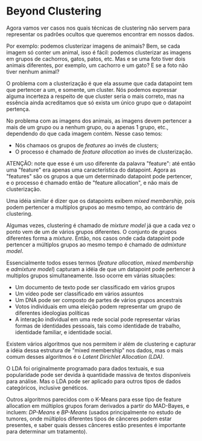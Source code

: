 # Beyond Clustering

Agora vamos ver casos nos quais técnicas de clustering não servem para
representar os padrões ocultos que queremos encontrar em nossos dados.

Por exemplo: podemos clusterizar imagens de animais? Bem, se cada imagem
só conter um animal, isso é fácil: podemos clusterizar as imagens em grupos
de cachorros, gatos, patos, etc. Mas e se uma foto tiver dois animais diferentes,
por exemplo, um cachorro e um gato? E se a foto não tiver nenhum animal?

O problema com a clusterização é que ela assume que cada datapoint tem que
pertencer a um, e somente, um cluster. Nós podemos expressar alguma incerteza
a respeito de que cluster seria o mais correto, mas na essência ainda acreditamos
que só exista um único grupo que o datapoint pertença.

No problema com as imagens dos animais, as imagens devem pertencer a mais de um
grupo ou a nenhum grupo, ou a apenas 1 grupo, etc., dependendo do que cada imagem
contém. Nesse caso temos:

* Nós chamaos os grupos de *_features_* ao invés de clusters;
* O processo é chamado de *_feature allocation_* ao invés de clusterização.

ATENÇÃO: note que esse é um uso diferente da palavra "feature": até então uma
"feature" era apenas uma característica do datapoint. Agora as "features" são os
grupos a que um determinado datapoint pode pertencer, e o processo é chamado
então de "feature allocation", e não mais de clusterização.

Uma idéia similar é dizer que os datapoints exibem *_mixed membership_*, pois podem
pertencer a multiplos grupos ao mesmo tempo, ao contrário de clustering.

Algumas vezes, clustering é chamado de *_mixture model_* já que a cada vez o ponto vem
de um de vários grupos diferentes. O conjunto de grupos diferentes forma a *mixture*.
Então, nos casos onde cada datapoint pode pertencer a múltiplos grupos ao mesmo tempo
é chamado de *_admixture model_*.

Essencialmente todos esses termos (*_feature allocation_*, *_mixed membership_* e
*_admixture model_*) capturam a idéia de que um datapoint pode pertencer à multiplos
grupos simultaneamente. Isso ocorre em várias situações:

* Um documento de texto pode ser classificado em vários grupos
* Um vídeo pode ser classificado em vários assuntos
* Um DNA pode ser composto de partes de vários grupos ancestrais
* Votos individuais em uma eleição podem representar um grupo de diferentes ideologias políticas
* A interação individual em uma rede social pode representar várias formas de identidades
pessoais, tais como identidade de trabalho, identidade familiar, e identidade social.

Existem vários algoritmos que nos permitem ir além de clustering e capturar a idéia
dessa estrutura de "mixed membership" nos dados, mas o mais comum desses algoritmos
é o *_Latent Dirichlet Allocation (LDA)_*.

O LDA foi originalmente programado para dados textuais, e sua popularidade pode ser devida
à quantidade massiva de textos disponíveis para análise. Mas o LDA pode ser aplicado
para outros tipos de dados categóricos, inclusive genéticos.

Outros algoritmos parecidos com o K-Means para esse tipo de feature allocation em
múltiplos grupos foram derivados a partir do MAD-Bayes, e incluem: *_DP-Means_* e
*_BP-Means_* (usados principalmente no estudo de tumores, onde múltiplos diferentes
tipos de cânceres podem estar presentes, e saber quais desses cânceres estão presentes
é importante para determinar um tratamento).